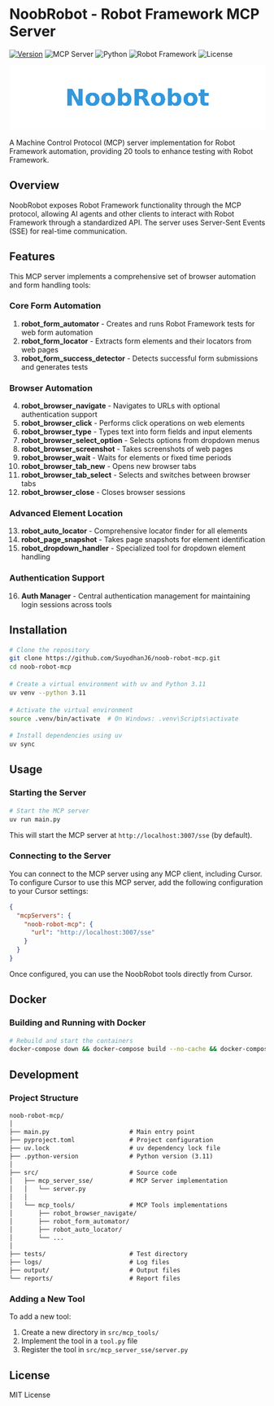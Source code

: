 # NoobRobot - Robot Framework MCP Server

[![Version](https://img.shields.io/badge/Version-v0.2.1-brightgreen)](https://github.com/SuyodhanJ6/noob-robot-mcp/releases/tag/v0.2.1)
![MCP Server](https://img.shields.io/badge/MCP-Server-blue)
![Python](https://img.shields.io/badge/Python-3.11-yellow)
![Robot Framework](https://img.shields.io/badge/Robot%20Framework-6.1-red)
![License](https://img.shields.io/badge/License-MIT-green)

<p align="center">
  <img src="assets/robot-mcp-demo.gif" alt="NoobRobot MCP Server" width="600">
</p>

A Machine Control Protocol (MCP) server implementation for Robot Framework automation, providing 20 tools to enhance testing with Robot Framework.

## Overview

NoobRobot exposes Robot Framework functionality through the MCP protocol, allowing AI agents and other clients to interact with Robot Framework through a standardized API. The server uses Server-Sent Events (SSE) for real-time communication.

## Features

This MCP server implements a comprehensive set of browser automation and form handling tools:

### Core Form Automation
1. **robot_form_automator** - Creates and runs Robot Framework tests for web form automation
2. **robot_form_locator** - Extracts form elements and their locators from web pages
3. **robot_form_success_detector** - Detects successful form submissions and generates tests

### Browser Automation
4. **robot_browser_navigate** - Navigates to URLs with optional authentication support
5. **robot_browser_click** - Performs click operations on web elements
6. **robot_browser_type** - Types text into form fields and input elements
7. **robot_browser_select_option** - Selects options from dropdown menus
8. **robot_browser_screenshot** - Takes screenshots of web pages
9. **robot_browser_wait** - Waits for elements or fixed time periods
10. **robot_browser_tab_new** - Opens new browser tabs
11. **robot_browser_tab_select** - Selects and switches between browser tabs
12. **robot_browser_close** - Closes browser sessions

### Advanced Element Location
13. **robot_auto_locator** - Comprehensive locator finder for all elements
14. **robot_page_snapshot** - Takes page snapshots for element identification
15. **robot_dropdown_handler** - Specialized tool for dropdown element handling

### Authentication Support
16. **Auth Manager** - Central authentication management for maintaining login sessions across tools

## Installation

```bash
# Clone the repository
git clone https://github.com/SuyodhanJ6/noob-robot-mcp.git
cd noob-robot-mcp

# Create a virtual environment with uv and Python 3.11
uv venv --python 3.11

# Activate the virtual environment
source .venv/bin/activate  # On Windows: .venv\Scripts\activate

# Install dependencies using uv
uv sync
```

## Usage

### Starting the Server

```bash
# Start the MCP server
uv run main.py
```

This will start the MCP server at `http://localhost:3007/sse` (by default).

### Connecting to the Server

You can connect to the MCP server using any MCP client, including Cursor. To configure Cursor to use this MCP server, add the following configuration to your Cursor settings:

```json
{
  "mcpServers": {
    "noob-robot-mcp": {
      "url": "http://localhost:3007/sse"
    }
  }
}
```

Once configured, you can use the NoobRobot tools directly from Cursor.

## Docker

### Building and Running with Docker

```bash
# Rebuild and start the containers
docker-compose down && docker-compose build --no-cache && docker-compose up
```

## Development

### Project Structure

```
noob-robot-mcp/
│
├── main.py                      # Main entry point
├── pyproject.toml               # Project configuration
├── uv.lock                      # uv dependency lock file
├── .python-version              # Python version (3.11)
│
├── src/                         # Source code
│   ├── mcp_server_sse/          # MCP Server implementation
│   │   └── server.py
│   │
│   └── mcp_tools/               # MCP Tools implementations
│       ├── robot_browser_navigate/
│       ├── robot_form_automator/
│       ├── robot_auto_locator/
│       └── ...
│
├── tests/                       # Test directory
├── logs/                        # Log files
├── output/                      # Output files
└── reports/                     # Report files
```

### Adding a New Tool

To add a new tool:

1. Create a new directory in `src/mcp_tools/`
2. Implement the tool in a `tool.py` file
3. Register the tool in `src/mcp_server_sse/server.py`

## License

MIT License